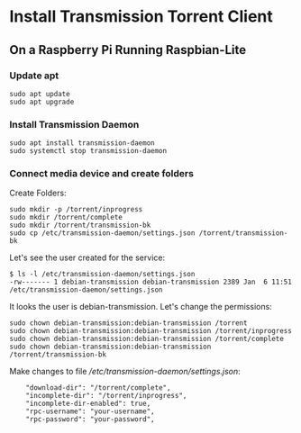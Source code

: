 # Install Transmission Torrent Client

## On a Raspberry Pi Running Raspbian-Lite

### Update apt
```
sudo apt update
sudo apt upgrade
```

### Install Transmission Daemon
```
sudo apt install transmission-daemon
sudo systemctl stop transmission-daemon
```

### Connect media device and create folders

Create Folders:
```
sudo mkdir -p /torrent/inprogress
sudo mkdir /torrent/complete
sudo mkdir /torrent/transmission-bk
sudo cp /etc/transmission-daemon/settings.json /torrent/transmission-bk
```

Let's see the user created for the service:
```
$ ls -l /etc/transmission-daemon/settings.json
-rw------- 1 debian-transmission debian-transmission 2389 Jan  6 11:51 /etc/transmission-daemon/settings.json
```

It looks the user is debian-transmission. Let's change the permissions:
```
sudo chown debian-transmission:debian-transmission /torrent
sudo chown debian-transmission:debian-transmission /torrent/inprogress
sudo chown debian-transmission:debian-transmission /torrent/complete
sudo chown debian-transmission:debian-transmission /torrent/transmission-bk
```

Make changes to file */etc/transmission-daemon/settings.json*:
```
    "download-dir": "/torrent/complete",
    "incomplete-dir": "/torrent/inprogress",
    "incomplete-dir-enabled": true,
    "rpc-username": "your-username",
    "rpc-password": "your-password",
```

